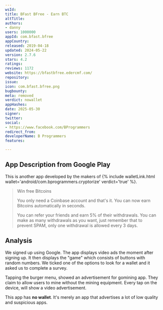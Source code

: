```yaml
---
wsId: 
title: BFast BFree - Earn BTC
altTitle: 
authors:
- danny
users: 1000000
appId: com.bfast.bfree
appCountry: 
released: 2019-04-18
updated: 2024-05-22
version: 2.7.6
stars: 4.2
ratings: 
reviews: 1172
website: https://bfastbfree.edercmf.com/
repository: 
issue: 
icon: com.bfast.bfree.png
bugbounty: 
meta: removed
verdict: nowallet
appHashes: 
date: 2025-05-30
signer: 
twitter: 
social:
- https://www.facebook.com/BProgrammers
redirect_from: 
developerName: B Programmers
features: 

---
```


## App Description from Google Play

This is another app developed by the makers of {% include walletLink.html wallet='android/com.bprogrammers.cryptorize' verdict='true' %}.

> Win free Bitcoins
>
> You only need a Coinbase account and that's it. You can now earn Bitcoins automatically in seconds.
>
> You can refer your friends and earn 5% of their withdrawals. You can make as many withdrawals as you want, just remember that to prevent SPAM, only one withdrawal is allowed every 3 days.

## Analysis 

We signed up using Google. The app displays video ads the moment after signing up. It then displays the "game" which consists of buttons with random numbers. We ticked one of the options to look for a wallet and it asked us to complete a survey. 

Tapping the burger menu, showed an advertisement for gomining app. They claim to allow users to mine without the mining equipment. Every tap on the device, will show a video advertisement.

This app has **no wallet**. It's merely an app that advertises a lot of low quality and suspicious apps.
